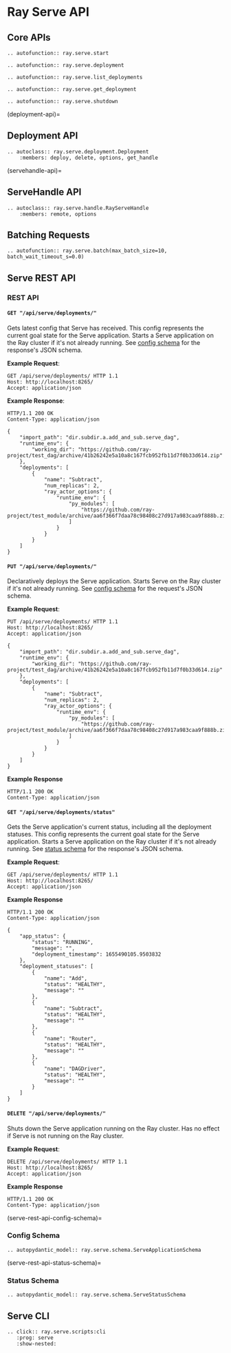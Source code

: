 # Ray Serve API

## Core APIs

```{eval-rst}
.. autofunction:: ray.serve.start
```

```{eval-rst}
.. autofunction:: ray.serve.deployment
```

```{eval-rst}
.. autofunction:: ray.serve.list_deployments
```

```{eval-rst}
.. autofunction:: ray.serve.get_deployment
```

```{eval-rst}
.. autofunction:: ray.serve.shutdown
```

(deployment-api)=

## Deployment API

```{eval-rst}
.. autoclass:: ray.serve.deployment.Deployment
    :members: deploy, delete, options, get_handle
```

(servehandle-api)=

## ServeHandle API

```{eval-rst}
.. autoclass:: ray.serve.handle.RayServeHandle
    :members: remote, options
```

## Batching Requests

```{eval-rst}
.. autofunction:: ray.serve.batch(max_batch_size=10, batch_wait_timeout_s=0.0)
```

## Serve REST API

### REST API

#### `GET "/api/serve/deployments/"`

Gets latest config that Serve has received. This config represents the current goal state for the Serve application. Starts a Serve application on the Ray cluster if it's not already running. See [config schema](serve-rest-api-config-schema) for the response's JSON schema.

**Example Request**:

```http
GET /api/serve/deployments/ HTTP 1.1
Host: http://localhost:8265/
Accept: application/json
```

**Example Response**:

```http
HTTP/1.1 200 OK
Content-Type: application/json

{
    "import_path": "dir.subdir.a.add_and_sub.serve_dag",
    "runtime_env": {
        "working_dir": "https://github.com/ray-project/test_dag/archive/41b26242e5a10a8c167fcb952fb11d7f0b33d614.zip"
    },
    "deployments": [
        {
            "name": "Subtract",
            "num_replicas": 2,
            "ray_actor_options": {
                "runtime_env": {
                    "py_modules": [
                        "https://github.com/ray-project/test_module/archive/aa6f366f7daa78c98408c27d917a983caa9f888b.zip"
                    ]
                }
            }
        }
    ]
}
```

#### `PUT "/api/serve/deployments/"`

Declaratively deploys the Serve application. Starts Serve on the Ray cluster if it's not already running. See [config schema](serve-rest-api-config-schema) for the request's JSON schema.

**Example Request**:

```http
PUT /api/serve/deployments/ HTTP 1.1
Host: http://localhost:8265/
Accept: application/json

{
    "import_path": "dir.subdir.a.add_and_sub.serve_dag",
    "runtime_env": {
        "working_dir": "https://github.com/ray-project/test_dag/archive/41b26242e5a10a8c167fcb952fb11d7f0b33d614.zip"
    },
    "deployments": [
        {
            "name": "Subtract",
            "num_replicas": 2,
            "ray_actor_options": {
                "runtime_env": {
                    "py_modules": [
                        "https://github.com/ray-project/test_module/archive/aa6f366f7daa78c98408c27d917a983caa9f888b.zip"
                    ]
                }
            }
        }
    ]
}
```

**Example Response**


```http
HTTP/1.1 200 OK
Content-Type: application/json
```

#### `GET "/api/serve/deployments/status"`

Gets the Serve application's current status, including all the deployment statuses. This config represents the current goal state for the Serve application. Starts a Serve application on the Ray cluster if it's not already running. See [status schema](serve-rest-api-status-schema) for the response's JSON schema.

**Example Request**:

```http
GET /api/serve/deployments/ HTTP 1.1
Host: http://localhost:8265/
Accept: application/json
```

**Example Response**

```http
HTTP/1.1 200 OK
Content-Type: application/json

{
    "app_status": {
        "status": "RUNNING",
        "message": "",
        "deployment_timestamp": 1655490105.9503832
    },
    "deployment_statuses": [
        {
            "name": "Add",
            "status": "HEALTHY",
            "message": ""
        },
        {
            "name": "Subtract",
            "status": "HEALTHY",
            "message": ""
        },
        {
            "name": "Router",
            "status": "HEALTHY",
            "message": ""
        },
        {
            "name": "DAGDriver",
            "status": "HEALTHY",
            "message": ""
        }
    ]
}
```

#### `DELETE "/api/serve/deployments/"`

Shuts down the Serve application running on the Ray cluster. Has no
effect if Serve is not running on the Ray cluster.
    
**Example Request**:

```http
DELETE /api/serve/deployments/ HTTP 1.1
Host: http://localhost:8265/
Accept: application/json
```

**Example Response**

```http
HTTP/1.1 200 OK
Content-Type: application/json
```

(serve-rest-api-config-schema)=

### Config Schema

```{eval-rst}
.. autopydantic_model:: ray.serve.schema.ServeApplicationSchema

```

(serve-rest-api-status-schema)=

### Status Schema

```{eval-rst}
.. autopydantic_model:: ray.serve.schema.ServeStatusSchema

```

## Serve CLI

```{eval-rst}
.. click:: ray.serve.scripts:cli
   :prog: serve
   :show-nested:
```

